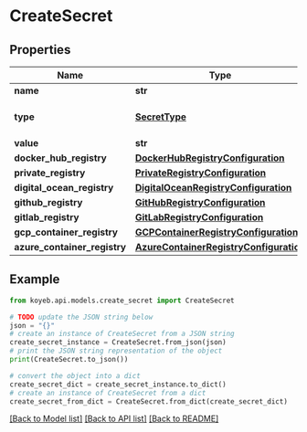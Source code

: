 # CreateSecret


## Properties

Name | Type | Description | Notes
------------ | ------------- | ------------- | -------------
**name** | **str** |  | [optional] 
**type** | [**SecretType**](SecretType.md) |  | [optional] [default to SecretType.SIMPLE]
**value** | **str** |  | [optional] 
**docker_hub_registry** | [**DockerHubRegistryConfiguration**](DockerHubRegistryConfiguration.md) |  | [optional] 
**private_registry** | [**PrivateRegistryConfiguration**](PrivateRegistryConfiguration.md) |  | [optional] 
**digital_ocean_registry** | [**DigitalOceanRegistryConfiguration**](DigitalOceanRegistryConfiguration.md) |  | [optional] 
**github_registry** | [**GitHubRegistryConfiguration**](GitHubRegistryConfiguration.md) |  | [optional] 
**gitlab_registry** | [**GitLabRegistryConfiguration**](GitLabRegistryConfiguration.md) |  | [optional] 
**gcp_container_registry** | [**GCPContainerRegistryConfiguration**](GCPContainerRegistryConfiguration.md) |  | [optional] 
**azure_container_registry** | [**AzureContainerRegistryConfiguration**](AzureContainerRegistryConfiguration.md) |  | [optional] 

## Example

```python
from koyeb.api.models.create_secret import CreateSecret

# TODO update the JSON string below
json = "{}"
# create an instance of CreateSecret from a JSON string
create_secret_instance = CreateSecret.from_json(json)
# print the JSON string representation of the object
print(CreateSecret.to_json())

# convert the object into a dict
create_secret_dict = create_secret_instance.to_dict()
# create an instance of CreateSecret from a dict
create_secret_from_dict = CreateSecret.from_dict(create_secret_dict)
```
[[Back to Model list]](../README.md#documentation-for-models) [[Back to API list]](../README.md#documentation-for-api-endpoints) [[Back to README]](../README.md)



